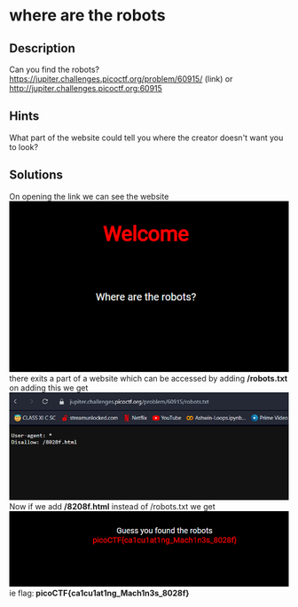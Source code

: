 # where are the robots
## Description
Can you find the robots? https://jupiter.challenges.picoctf.org/problem/60915/ (link) or http://jupiter.challenges.picoctf.org:60915
## Hints
What part of the website could tell you where the creator doesn't want you to look?
## Solutions
On opening the link we can see the website
![Alt text](image.png)
there exits a part of a website which can be accessed by adding <b>/robots.txt</b>
on adding this we get 
![Alt text](image-1.png)
Now if we add <b>/8208f.html</b> instead of /robots.txt
we get 
![Alt text](image-2.png)
ie flag:<b>
picoCTF{ca1cu1at1ng_Mach1n3s_8028f}</b>